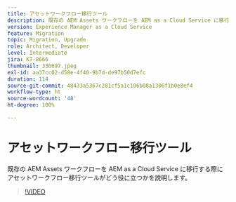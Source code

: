 ```yaml
---
title: アセットワークフロー移行ツール
description: 既存の AEM Assets ワークフローを AEM as a Cloud Service に移行する際にアセットワークフロー移行ツールがどう役に立つかを説明します。
version: Experience Manager as a Cloud Service
feature: Migration
topic: Migration, Upgrade
role: Architect, Developer
level: Intermediate
jira: KT-8666
thumbnail: 336697.jpeg
exl-id: aa37cc02-d58e-4f40-9b7d-de97b50d7efc
duration: 114
source-git-commit: 48433a5367c281cf5a1c106b08a1306f1b0e8ef4
workflow-type: ht
source-wordcount: '48'
ht-degree: 100%

---
```


# アセットワークフロー移行ツール

既存の AEM Assets ワークフローを AEM as a Cloud Service に移行する際にアセットワークフロー移行ツールがどう役に立つかを説明します。

>[!VIDEO](https://video.tv.adobe.com/v/336697?quality=12&learn=on)
